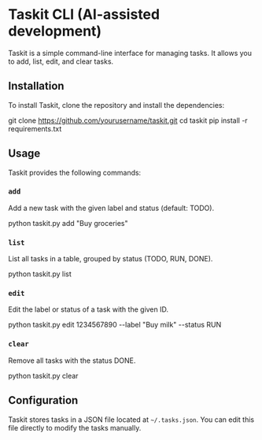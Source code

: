 # Taskit CLI (AI-assisted development)

Taskit is a simple command-line interface for managing tasks. It allows you to add, list, edit, and clear tasks.

## Installation

To install Taskit, clone the repository and install the dependencies:

git clone https://github.com/yourusername/taskit.git cd taskit pip install -r requirements.txt


## Usage

Taskit provides the following commands:

### `add`

Add a new task with the given label and status (default: TODO).

python taskit.py add "Buy groceries"


### `list`

List all tasks in a table, grouped by status (TODO, RUN, DONE).

python taskit.py list


### `edit`

Edit the label or status of a task with the given ID.

python taskit.py edit 1234567890 --label "Buy milk" --status RUN


### `clear`

Remove all tasks with the status DONE.

python taskit.py clear


## Configuration

Taskit stores tasks in a JSON file located at `~/.tasks.json`. You can edit this file directly to modify the tasks manually.
